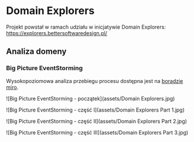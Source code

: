 # Domain Explorers
Projekt powstał w ramach udziału w inicjatywie Domain Explorers: https://explorers.bettersoftwaredesign.pl/


## Analiza domeny

### Big Picture EventStorming

Wysokopoziomowa analiza przebiegu procesu dostępna jest na [boradzie miro](https://miro.com/app/board/o9J_lWWaleA=/).

![Big Picture EventStorming - początek](assets/Domain Explorers.jpg)

![Big Picture EventStorming - część I](assets/Domain Explorers Part 1.jpg)

![Big Picture EventStorming - część II](assets/Domain Explorers Part 2.jpg)

![Big Picture EventStorming - część III](assets/Domain Explorers Part 3.jpg)
